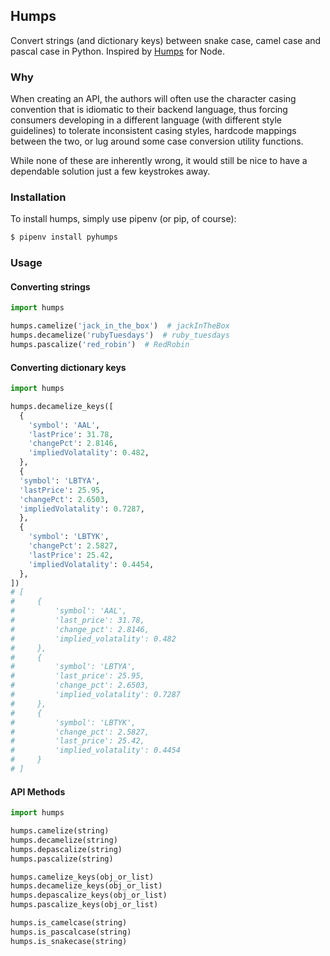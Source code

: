 ## Humps

Convert strings (and dictionary keys) between snake case, camel case and pascal case in Python. Inspired by [Humps](https://github.com/domchristie/humps) for Node.

### Why

When creating an API, the authors will often use the character casing convention that is idiomatic to their backend language, thus forcing consumers developing in a different language (with different style guidelines) to tolerate inconsistent casing styles, hardcode mappings between the two, or lug around some case conversion utility functions.

While none of these are inherently wrong, it would still be nice to have a dependable solution just a few keystrokes away.

### Installation

To install humps, simply use pipenv (or pip, of course):

```bash
$ pipenv install pyhumps
```

### Usage

#### Converting strings

```python
import humps

humps.camelize('jack_in_the_box')  # jackInTheBox
humps.decamelize('rubyTuesdays')  # ruby_tuesdays
humps.pascalize('red_robin')  # RedRobin
```

#### Converting dictionary keys

```python
import humps

humps.decamelize_keys([
  {
    'symbol': 'AAL',
    'lastPrice': 31.78,
    'changePct': 2.8146,
    'impliedVolatality': 0.482,
  },
  {
  'symbol': 'LBTYA',
  'lastPrice': 25.95,
  'changePct': 2.6503,
  'impliedVolatality': 0.7287,
  },
  {
    'symbol': 'LBTYK',
    'changePct': 2.5827,
    'lastPrice': 25.42,
    'impliedVolatality': 0.4454,
  },
])
# [
#     {
#         'symbol': 'AAL',
#         'last_price': 31.78,
#         'change_pct': 2.8146,
#         'implied_volatality': 0.482
#     },
#     {
#         'symbol': 'LBTYA',
#         'last_price': 25.95,
#         'change_pct': 2.6503,
#         'implied_volatality': 0.7287
#     },
#     {
#         'symbol': 'LBTYK',
#         'change_pct': 2.5827,
#         'last_price': 25.42,
#         'implied_volatality': 0.4454
#     }
# ]
```

#### API Methods
```python
import humps

humps.camelize(string)
humps.decamelize(string)
humps.depascalize(string)
humps.pascalize(string)

humps.camelize_keys(obj_or_list)
humps.decamelize_keys(obj_or_list)
humps.depascalize_keys(obj_or_list)
humps.pascalize_keys(obj_or_list)

humps.is_camelcase(string)
humps.is_pascalcase(string)
humps.is_snakecase(string)
```
